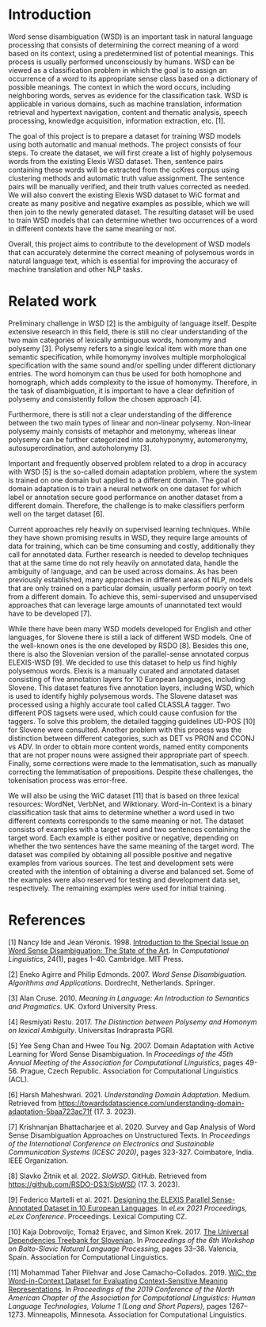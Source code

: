 # Introduction

Word sense disambiguation (WSD) is an important task in natural language processing that consists of determining the correct meaning of a word based on its context, using a predetermined list of potential meanings. This process is usually performed unconsciously by humans. WSD can be viewed as a classification problem in which the goal is to assign an occurrence of a word to its appropriate sense class based on a dictionary of possible meanings. The context in which the word occurs, including neighboring words, serves as evidence for the classification task. WSD is applicable in various domains, such as machine translation, information retrieval and hypertext navigation, content and thematic analysis, speech processing, knowledge acquisition, information extraction, etc. [1].
 
The goal of this project is to prepare a dataset for training WSD models using both automatic and manual methods. The project consists of four steps. To create the dataset, we will first create a list of highly polysemous words from the existing Elexis WSD dataset. Then, sentence pairs containing these words will be extracted from the ccKres corpus using clustering methods and automatic truth value assignment. The sentence pairs will be manually verified, and their truth values corrected as needed. We will also convert the existing Elexis WSD dataset to WiC format and create as many positive and negative examples as possible, which we will then join to the newly generated dataset. The resulting dataset will be used to train WSD models that can determine whether two occurrences of a word in different contexts have the same meaning or not.

Overall, this project aims to contribute to the development of WSD models that can accurately determine the correct meaning of polysemous words in natural language text, which is essential for improving the accuracy of machine translation and other NLP tasks.

# Related work

Preliminary challenge in WSD [2] is the ambiguity of language itself. Despite extensive research in this field, there is still no clear understanding of the two main categories of lexically ambiguous words, homonymy and polysemy [3]. Polysemy refers to a single lexical item with more than one semantic specification, while homonymy involves multiple morphological specification with the same sound and/or spelling under different dictionary entries. The word homonym can thus be used for both homophone and homograph, which adds complexity to the issue of homonymy. Therefore, in the task of disambiguation, it is important to have a clear definition of polysemy and consistently follow the chosen approach [4].

Furthermore, there is still not a clear understanding of the difference between the two main types of linear and non-linear polysemy. Non-linear polysemy mainly consists of metaphor and metonymy, whereas linear polysemy can be further categorized into autohyponymy, automeronymy, autosuperordination, and autoholonymy [3].

Important and frequently observed problem related to a drop in accuracy with WSD [5] is the so-called domain adaptation problem, where the system is trained on one domain but applied to a different domain. The goal of domain adaptation is to train a neural network on one dataset for which label or annotation secure good performance on another dataset from a different domain. Therefore, the challenge is to make classifiers perform well on the target dataset [6].

Current approaches rely heavily on supervised learning techniques. While they have shown promising results in WSD, they require large amounts of data for training, which can be time consuming and costly, additionally they call for annotated data. Further research is needed to develop techniques that at the same time do not rely heavily on annotated data, handle the ambiguity of language, and can be used across domains. As has been previously established, many approaches in different areas of NLP, models that are only trained on a particular domain, usually perform poorly on text from a different domain. To achieve this, semi-supervised and unsupervised approaches that can leverage large amounts of unannotated text would have to be developed [7].

While there have been many WSD models developed for English and other languages, for Slovene there is still a lack of different WSD models. One of the well-known ones is the one developed by RSDO [8]. Besides this one, there is also the Slovenian version of the parallel-sense annotated corpus ELEXIS-WSD [9]. We decided to use this dataset to help us find highly polysemous words. Elexis is a manually curated and annotated dataset consisting of five annotation layers for 10 European languages, including Slovene. This dataset features five annotation layers, including WSD, which is used to identify highly polysemous words. The Slovene dataset was processed using a highly accurate tool called CLASSLA tagger. Two different POS tagsets were used, which could cause confusion for the taggers. To solve this problem, the detailed tagging guidelines UD-POS [10] for Slovene were consulted. Another problem with this process was the distinction between different categories, such as DET vs PRON and CCONJ vs ADV. In order to obtain more content words, named entity components that are not proper nouns were assigned their appropriate part of speech. Finally, some corrections were made to the lemmatisation, such as manually correcting the lemmatisation of prepositions. Despite these challenges, the tokenisation process was error-free.

We will also be using the WiC dataset [11] that is based on three lexical resources: WordNet, VerbNet, and Wiktionary. Word-in-Context is a binary classification task that aims to determine whether a word used in two different contexts corresponds to the same meaning or not. The dataset consists of examples with a target word and two sentences containing the target word. Each example is either positive or negative, depending on whether the two sentences have the same meaning of the target word. The dataset was compiled by obtaining all possible positive and negative examples from various sources. The test and development sets were created with the intention of obtaining a diverse and balanced set. Some of the examples were also reserved for testing and development data set, respectively. The remaining examples were used for initial training.

# References

[1] Nancy Ide and Jean Véronis. 1998. [Introduction to the Special Issue on Word Sense Disambiguation: The State of the Art](https://aclanthology.org/J98-1001). In *Computational Linguistics*, 24(1), pages 1–40. Cambridge. MIT Press.

[2] Eneko Agirre and Philip Edmonds. 2007.  *Word Sense Disambiguation. Algorithms and Applications*. Dordrecht, Netherlands. Springer.

[3] Alan Cruse. 2010. *Meaning in Language: An Introduction to Semantics and Pragmatics*. UK. Oxford University Press.

[4] Resmiyati Restu. 2017. *The Distinction between Polysemy and Homonym on lexical Ambiguity*. Universitas Indraprasta PGRI.

[5] Yee Seng Chan and Hwee Tou Ng. 2007. Domain Adaptation with Active Learning for Word Sense Disambiguation. In *Proceedings of the 45th Annual Meeting of the Association for Computational Linguistics*, pages 49-56. Prague, Czech Republic. Association for Computational Linguistics (ACL).

[6] Harsh Maheshwari. 2021. *Understanding Domain Adaptation*. Medium. Retrieved from https://towardsdatascience.com/understanding-domain-adaptation-5baa723ac71f (17. 3. 2023).

[7] Krishnanjan Bhattacharjee et al. 2020. Survey and Gap Analysis of Word Sense Disambiguation Approaches on Unstructured Texts. In *Proceedings of the International Conference on Electronics and Sustainable Communication Systems (ICESC 2020)*, pages 323-327. Coimbatore, India. IEEE Organization.

[8] Slavko Žitnik et al. 2022. *SloWSD*. GitHub. Retrieved from https://github.com/RSDO-DS3/SloWSD (17. 3. 2023).

[9] Federico Martelli et al. 2021. [Designing the ELEXIS Parallel Sense-Annotated Dataset in 10 European Languages](https://elex.link/elex2021/). In *eLex 2021 Proceedings, eLex Conference*. Proceedings. Lexical Computing CZ.

[10] Kaja Dobrovoljc, Tomaž Erjavec, and Simon Krek. 2017. [The Universal Dependencies Treebank for Slovenian](https://aclanthology.org/W17-1406). In *Proceedings of the 6th Workshop on Balto-Slavic Natural Language Processing*, pages 33–38. Valencia, Spain. Association for Computational Linguistics.

[11] Mohammad Taher Pilehvar and Jose Camacho-Collados. 2019. [WiC: the Word-in-Context Dataset for Evaluating Context-Sensitive Meaning Representations](https://aclanthology.org/N19-1128). In *Proceedings of the 2019 Conference of the North American Chapter of the Association for Computational Linguistics: Human Language Technologies, Volume 1 (Long and Short Papers)*, pages 1267–1273. Minneapolis, Minnesota. Association for Computational Linguistics.
